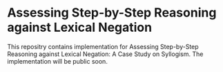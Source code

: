 # Assessing Step-by-Step Reasoning against Lexical Negation
 
This repositry contains implementation for Assessing Step-by-Step Reasoning against Lexical Negation: A Case Study on Syllogism. The implementation will be public soon.